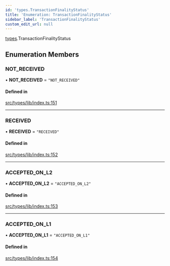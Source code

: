 ```yaml
---
id: 'types.TransactionFinalityStatus'
title: 'Enumeration: TransactionFinalityStatus'
sidebar_label: 'TransactionFinalityStatus'
custom_edit_url: null
---
```


[types](../namespaces/types.md).TransactionFinalityStatus

## Enumeration Members

### NOT_RECEIVED

• **NOT_RECEIVED** = `"NOT_RECEIVED"`

#### Defined in

[src/types/lib/index.ts:151](https://github.com/0xs34n/starknet.js/blob/v5.19.5/src/types/lib/index.ts#L151)

---

### RECEIVED

• **RECEIVED** = `"RECEIVED"`

#### Defined in

[src/types/lib/index.ts:152](https://github.com/0xs34n/starknet.js/blob/v5.19.5/src/types/lib/index.ts#L152)

---

### ACCEPTED_ON_L2

• **ACCEPTED_ON_L2** = `"ACCEPTED_ON_L2"`

#### Defined in

[src/types/lib/index.ts:153](https://github.com/0xs34n/starknet.js/blob/v5.19.5/src/types/lib/index.ts#L153)

---

### ACCEPTED_ON_L1

• **ACCEPTED_ON_L1** = `"ACCEPTED_ON_L1"`

#### Defined in

[src/types/lib/index.ts:154](https://github.com/0xs34n/starknet.js/blob/v5.19.5/src/types/lib/index.ts#L154)
